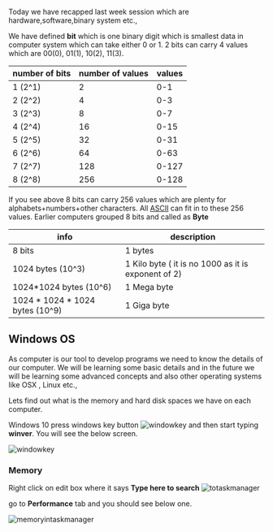 Today we have recapped last week session which are hardware,software,binary system etc.,

We have defined __bit__ which is one binary digit which is smallest data in computer system which can take either 0 or 1. 2 bits can carry 4 values which are 00(0), 01(1), 10(2), 11(3).

   |    number of bits   |  number of values     |   values |
   | ------------------  | -----------------     |----------|
   |     1 (2^1)         |     2                 |   0-1    |
   |     2 (2^2)         |     4                 |   0-3    |
   |     3 (2^3)         |     8                 |   0-7    |
   |     4 (2^4)         |    16                 |   0-15   |
   |     5 (2^5)         |    32                 |   0-31   |
   |     6 (2^6)         |    64                 |   0-63   |
   |     7 (2^7)         |   128                 |   0-127  |
   |     8 (2^8)         |   256                 |   0-128  |

If you see above 8 bits can carry 256 values which are plenty for alphabets+numbers+other characters. All [ASCII](http://ascii.cl/) can fit in to these 256 values. Earlier computers grouped 8 bits and called as __Byte__


   |      info                       |     description                                            | 
   | ----------------------------    | ---------------------------------------------------------- |
   |     8 bits                      |     1 bytes                                                |
   |  1024 bytes    (10^3)           |     1 Kilo byte  ( it is no 1000 as it is exponent of 2)   |
   |  1024*1024 bytes  (10^6)        |     1 Mega byte                                            |
   |  1024 * 1024 * 1024 bytes (10^9)|     1 Giga byte                                            |

## Windows OS
  As computer is our tool to develop programs we need to know the details of our computer. We will be learning some basic details and in the future we will be learning some advanced concepts and also other operating systems like OSX , Linux etc.,

  Lets find out what is the memory and hard disk spaces we have on each computer.

  Windows 10 press windows key button  ![windowkey](https://github.com/sairamaj/programmingclass/blob/master/images/windowskey.png) and then start typing __winver__. You will see the below screen. 

![windowkey](https://github.com/sairamaj/programmingclass/blob/master/images/winver.png)

### Memory
  Right click on edit box where it says __Type here to search__ 
  ![totaskmanager](https://github.com/sairamaj/programmingclass/blob/master/images/totaskmanager.png) 

  go to __Performance__ tab and you should see below one.

  ![memoryintaskmanager](https://github.com/sairamaj/programmingclass/blob/master/images/memoryintaskmanager.png)
   




